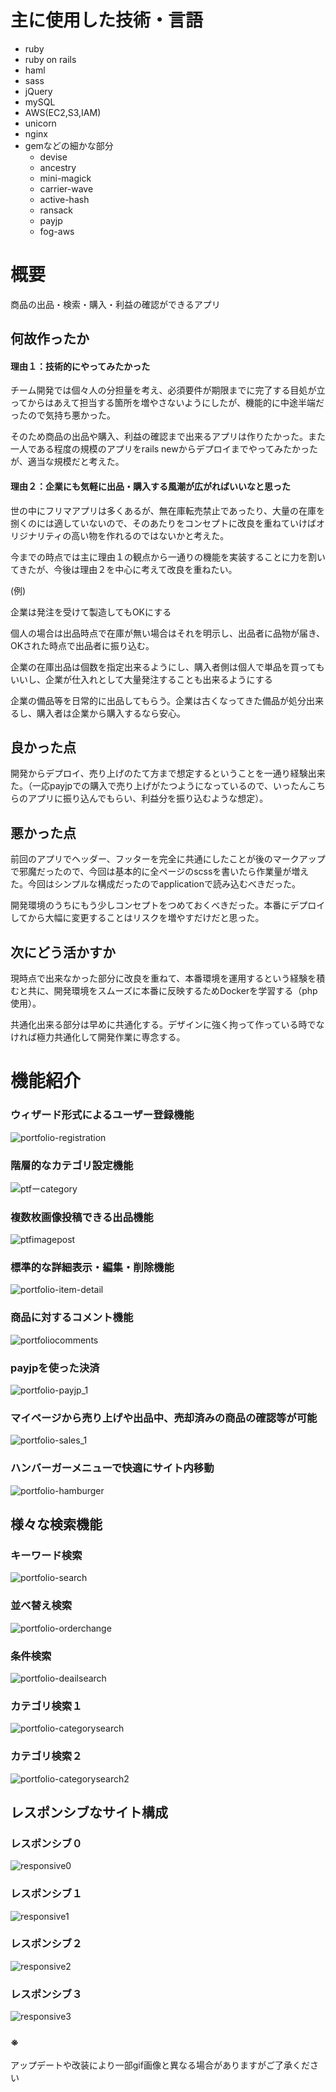 # 主に使用した技術・言語
  - ruby
  - ruby on rails
  - haml
  - sass
  - jQuery
  - mySQL
  - AWS(EC2,S3,IAM)
  - unicorn
  - nginx
  - gemなどの細かな部分
    - devise
    - ancestry
    - mini-magick
    - carrier-wave
    - active-hash
    - ransack
    - payjp
    - fog-aws
# 概要

商品の出品・検索・購入・利益の確認ができるアプリ


## 何故作ったか

#### 理由１：技術的にやってみたかった

チーム開発では個々人の分担量を考え、必須要件が期限までに完了する目処が立ってからはあえて担当する箇所を増やさないようにしたが、機能的に中途半端だったので気持ち悪かった。


そのため商品の出品や購入、利益の確認まで出来るアプリは作りたかった。また一人である程度の規模のアプリをrails newからデプロイまでやってみたかったが、適当な規模だと考えた。


#### 理由２：企業にも気軽に出品・購入する風潮が広がればいいなと思った


世の中にフリマアプリは多くあるが、無在庫転売禁止であったり、大量の在庫を捌くのには適していないので、そのあたりをコンセプトに改良を重ねていけばオリジナリティの高い物を作れるのではないかと考えた。


今までの時点では主に理由１の観点から一通りの機能を実装することに力を割いてきたが、今後は理由２を中心に考えて改良を重ねたい。


(例)


企業は発注を受けて製造してもOKにする


個人の場合は出品時点で在庫が無い場合はそれを明示し、出品者に品物が届き、OKされた時点で出品者に振り込む。


企業の在庫出品は個数を指定出来るようにし、購入者側は個人で単品を買ってもいいし、企業が仕入れとして大量発注することも出来るようにする


企業の備品等を日常的に出品してもらう。企業は古くなってきた備品が処分出来るし、購入者は企業から購入するなら安心。

## 良かった点
開発からデプロイ、売り上げのたて方まで想定するということを一通り経験出来た。（一応payjpでの購入で売り上げがたつようになっているので、いったんこちらのアプリに振り込んでもらい、利益分を振り込むような想定）。

##  悪かった点
前回のアプリでヘッダー、フッターを完全に共通にしたことが後のマークアップで邪魔だったので、今回は基本的に全ページのscssを書いたら作業量が増えた。今回はシンプルな構成だったのでapplicationで読み込むべきだった。


開発環境のうちにもう少しコンセプトをつめておくべきだった。本番にデプロイしてから大幅に変更することはリスクを増やすだけだと思った。


## 次にどう活かすか
現時点で出来なかった部分に改良を重ねて、本番環境を運用するという経験を積むと共に、開発環境をスムーズに本番に反映するためDockerを学習する（php使用）。


共通化出来る部分は早めに共通化する。デザインに強く拘って作っている時でなければ極力共通化して開発作業に専念する。



# 機能紹介

### ウィザード形式によるユーザー登録機能
![portfolio-registration](https://user-images.githubusercontent.com/59106983/81923934-5dc8a200-9619-11ea-9d0c-61fb2ba7843a.gif)


### 階層的なカテゴリ設定機能
![ptfーcategory](https://user-images.githubusercontent.com/59106983/81794494-d3633e00-9545-11ea-838d-9e2d2c801658.gif)



### 複数枚画像投稿できる出品機能
![ptfimagepost](https://user-images.githubusercontent.com/59106983/81794802-4c629580-9546-11ea-9657-f8e47bc1fb65.gif)


### 標準的な詳細表示・編集・削除機能
![portfolio-item-detail](https://user-images.githubusercontent.com/59106983/81924080-936d8b00-9619-11ea-94fc-c6d18f440353.gif)


### 商品に対するコメント機能
![portfoliocomments](https://user-images.githubusercontent.com/59106983/82196658-f2424580-9934-11ea-8dc7-61a4ffbc9cf6.gif)


### payjpを使った決済
![portfolio-payjp_1](https://user-images.githubusercontent.com/59106983/82042461-db0d1900-96e4-11ea-9c5a-1562ee7cb387.gif)


### マイページから売り上げや出品中、売却済みの商品の確認等が可能
![portfolio-sales_1](https://user-images.githubusercontent.com/59106983/82042514-f6782400-96e4-11ea-894d-a17c26dd1dd2.gif)


### ハンバーガーメニューで快適にサイト内移動
![portfolio-hamburger](https://user-images.githubusercontent.com/59106983/81794984-8a5fb980-9546-11ea-8d06-84e29c9a1743.gif)


## 様々な検索機能


### キーワード検索
![portfolio-search](https://user-images.githubusercontent.com/59106983/81924629-55249b80-961a-11ea-9ea5-97e8f9c404a0.gif)


### 並べ替え検索
![portfolio-orderchange](https://user-images.githubusercontent.com/59106983/81926825-8d79a900-961d-11ea-98dc-c2522816b782.gif)


### 条件検索
![portfolio-deailsearch](https://user-images.githubusercontent.com/59106983/81926923-c0bc3800-961d-11ea-9565-75a42f7d0074.gif)


### カテゴリ検索１
![portfolio-categorysearch](https://user-images.githubusercontent.com/59106983/81926975-d893bc00-961d-11ea-9780-717ee81c6922.gif)


### カテゴリ検索２
![portfolio-categorysearch2](https://user-images.githubusercontent.com/59106983/81927016-e8ab9b80-961d-11ea-872a-ee789fab6d36.gif)



## レスポンシブなサイト構成


### レスポンシブ０
![responsive0](https://user-images.githubusercontent.com/59106983/81793742-c1cd6680-9544-11ea-9210-b04b2f00cce9.gif)

### レスポンシブ１
![responsive1](https://user-images.githubusercontent.com/59106983/81793871-e6c1d980-9544-11ea-8a07-483cf23435d2.gif)

### レスポンシブ２
![responsive2](https://user-images.githubusercontent.com/59106983/81793999-12dd5a80-9545-11ea-9e38-91cf26b9d8eb.gif)

### レスポンシブ３
![responsive3](https://user-images.githubusercontent.com/59106983/81794121-3f917200-9545-11ea-8f81-5afdc76724d7.gif)


### ※
アップデートや改装により一部gif画像と異なる場合がありますがご了承ください


